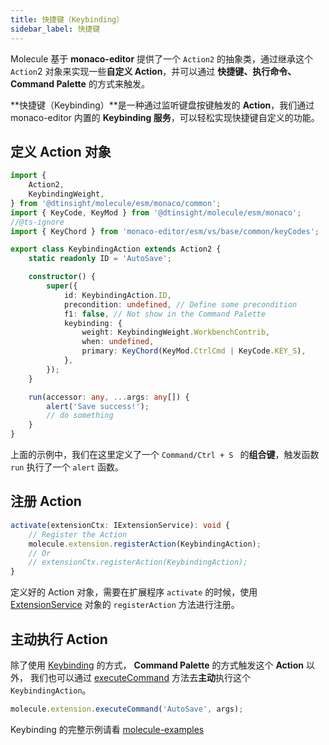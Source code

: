 ```yaml
---
title: 快捷键（Keybinding）
sidebar_label: 快捷键
---
```


Molecule 基于 **monaco-editor** 提供了一个 `Action2` 的抽象类，通过继承这个 `Action`2 对象来实现一些**自定义 Action**，并可以通过
**快捷键、执行命令、Command Palette** 的方式来触发。

**快捷键（Keybinding）**是一种通过监听键盘按键触发的 **Action**，我们通过 monaco-editor 内置的 **Keybinding 服务**，可以轻松实现快捷键自定义的功能。

## 定义 Action 对象

```ts
import {
    Action2,
    KeybindingWeight,
} from '@dtinsight/molecule/esm/monaco/common';
import { KeyCode, KeyMod } from '@dtinsight/molecule/esm/monaco';
//@ts-ignore
import { KeyChord } from 'monaco-editor/esm/vs/base/common/keyCodes';

export class KeybindingAction extends Action2 {
    static readonly ID = 'AutoSave';

    constructor() {
        super({
            id: KeybindingAction.ID,
            precondition: undefined, // Define some precondition
            f1: false, // Not show in the Command Palette
            keybinding: {
                weight: KeybindingWeight.WorkbenchContrib,
                when: undefined,
                primary: KeyChord(KeyMod.CtrlCmd | KeyCode.KEY_S),
            },
        });
    }

    run(accessor: any, ...args: any[]) {
        alert('Save success!');
        // do something
    }
}
```

上面的示例中，我们在这里定义了一个 `Command/Ctrl + S ` 的**组合键**，触发函数 `run` 执行了一个 `alert` 函数。

## 注册 Action

```ts
activate(extensionCtx: IExtensionService): void {
    // Register the Action
    molecule.extension.registerAction(KeybindingAction);
    // Or
    // extensionCtx.registerAction(KeybindingAction);
}
```

定义好的 Action 对象，需要在扩展程序 `activate` 的时候，使用 [ExtensionService](/docs/api/classes/molecule.ExtensionService) 对象的 `registerAction` 方法进行注册。

## 主动执行 Action

除了使用 [Keybinding](/docs/guides/extend-keybinding) 的方式， **Command Palette** 的方式触发这个 **Action** 以外，
我们也可以通过 [executeCommand](/docs/api/classes/molecule.ExtensionService#executecommand) 方法去**主动**执行这个 `KeybindingAction`。

```ts
molecule.extension.executeCommand('AutoSave', args);
```

Keybinding 的完整示例请看 [molecule-examples](https://github.com/DTStack/molecule-examples/tree/main/packages/molecule-demo/src/extensions/action)
